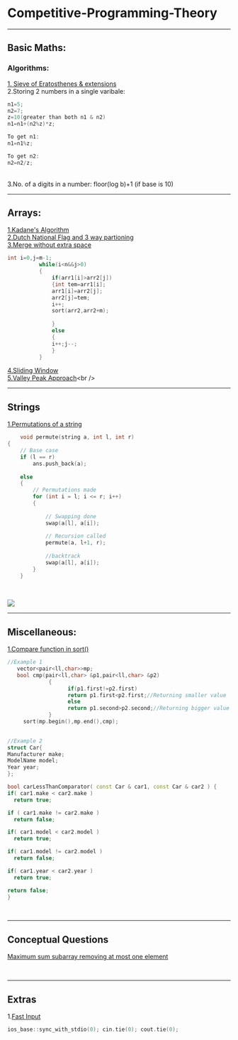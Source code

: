 # Competitive-Programming-Theory
---


## Basic Maths:


### Algorithms:
[1. Sieve of Eratosthenes](https://www.geeksforgeeks.org/sieve-of-eratosthenes/)[ & extensions](https://codeforces.com/blog/entry/22229) <br /> 
2.Storing 2 numbers in a single varibale:
```c++
n1=5;
n2=7;
z=10(greater than both n1 & n2)
n1=n1+(n2%z)*z;

To get n1:
n1=n1%z;

To get n2:
n2=n2/z;
```
<br />
3.No. of a digits in a number:
floor(log b)+1 (if base is 10)

 




----
## Arrays:
[1.Kadane's Algorithm](https://www.geeksforgeeks.org/largest-sum-contiguous-subarray/)<br />
[2.Dutch National Flag](http://users.monash.edu/~lloyd/tildeAlgDS/Sort/Flag/)[ and 3 way partioning](https://www.geeksforgeeks.org/sort-an-array-of-0s-1s-and-2s/)<br />
[3.Merge without extra space](https://practice.geeksforgeeks.org/problems/merge-two-sorted-arrays/0/)

  ```c++
  int i=0,j=m-1;
            while(i<n&&j>0)
            {
                if(arr1[i]>arr2[j])
                {int tem=arr1[i];
                arr1[i]=arr2[j];
                arr2[j]=tem;
                i++;
                sort(arr2,arr2+m);
                
                }
                else
                {
                i++;j--;
                }
            }
  
  ```

[4.Sliding Window](https://www.geeksforgeeks.org/window-sliding-technique/0)<br />
[5.Valley Peak Approach](https://dev.to/bebopvinh/leetcode-122-the-valleys-and-peaks-approach-5j9#:~:text=The%20first%20inner%20loop%20looks,before%20the%20price%20starts%20increasing&#41.&text=This%20one%20looks%20for%20a,difference%20to%20the%20max%20profit.)<br />

----

## Strings
[1.Permutations of a string](https://www.geeksforgeeks.org/write-a-c-program-to-print-all-permutations-of-a-given-string/)
```c++
	void permute(string a, int l, int r)
{
    // Base case
    if (l == r)
        ans.push_back(a);
    
    else
    {
        // Permutations made
        for (int i = l; i <= r; i++)
        {
 
            // Swapping done
            swap(a[l], a[i]);
 
            // Recursion called
            permute(a, l+1, r);
 
            //backtrack
            swap(a[l], a[i]);
        }
    }
    
   ```
<br />

<img src="https://user-images.githubusercontent.com/55951533/116806306-aab6c880-ab49-11eb-91c7-cd14bd081452.png">

    

----

## Miscellaneous:


[1.Compare function in sort()](https://stackoverflow.com/questions/597532/how-do-you-structure-your-comparison-functions)

   ```c++
   //Example 1
      vector<pair<ll,char>>mp;
      bool cmp(pair<ll,char> &p1,pair<ll,char> &p2)
                {
                      if(p1.first!=p2.first)
                      return p1.first<p2.first;//Returning smaller value
                      else
                      return p1.second>p2.second;//Returning bigger value
                }
        sort(mp.begin(),mp.end(),cmp);
        
   ```
   
   
   ```c++
   //Example 2
   struct Car{
 Manufacturer make;
 ModelName model;
 Year year;
};

bool carLessThanComparator( const Car & car1, const Car & car2 ) {
 if( car1.make < car2.make )
     return true;

 if ( car1.make != car2.make )
     return false;

 if( car1.model < car2.model )
     return true;

 if( car1.model != car2.model )
     return false;

 if( car1.year < car2.year )
     return true;

 return false;
}
   ```
        
 <br/>
 
 
 ----
 ## Conceptual Questions
 [Maximum sum subarray removing at most one element](https://www.geeksforgeeks.org/maximum-sum-subarray-removing-one-element/#:~:text=Given%20an%20array%2C%20we%20need,sum%20subarray%20by%20removing%20%2D4.)
 
 
 <br/>
 
 
 ----
 ## Extras
 1.[Fast Input](https://discuss.codechef.com/external-redirect/?url=https://stackoverflow.com/questions/1042110/using-scanf-in-c-programs-is-faster-than-using-cin)
  ```c++
  ios_base::sync_with_stdio(0); cin.tie(0); cout.tie(0);
  
  ```
            




      
